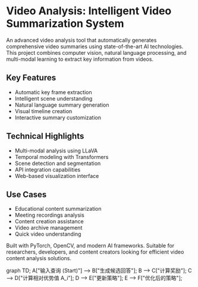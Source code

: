 # Video Analysis: Intelligent Video Summarization System

An advanced video analysis tool that automatically generates comprehensive video summaries using state-of-the-art AI technologies. This project combines computer vision, natural language processing, and multi-modal learning to extract key information from videos.

## Key Features
- Automatic key frame extraction
- Intelligent scene understanding
- Natural language summary generation
- Visual timeline creation
- Interactive summary customization

## Technical Highlights
- Multi-modal analysis using LLaVA
- Temporal modeling with Transformers
- Scene detection and segmentation
- API integration capabilities
- Web-based visualization interface

## Use Cases
- Educational content summarization
- Meeting recordings analysis
- Content creation assistance
- Video archive management
- Quick video understanding

Built with PyTorch, OpenCV, and modern AI frameworks. Suitable for researchers, developers, and content creators looking for efficient video content analysis solutions.

graph TD;
    A["输入查询 (Start)"] --> B["生成候选回答"];
    B --> C["计算奖励"];
    C --> D["计算相对优势值 A_i"];
    D --> E["更新策略"];
    E --> F["优化后的策略"];
